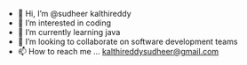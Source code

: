 - 👋 Hi, I’m @sudheer kalthireddy
- 👀 I’m interested in coding
- 🌱 I’m currently learning java 
- 💞️ I’m looking to collaborate on software development teams
- 📫 How to reach me ... kalthireddysudheer@gmail.com

<!---
sudheer08112001/sudheer08112001 is a ✨ special ✨ repository because its `README.md` (this file) appears on your GitHub profile.
You can click the Preview link to take a look at your changes.
--->
